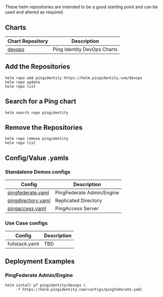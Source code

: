 #

These helm repositories are intended to be a good starting point and can be used and altered as required.

## Charts

| Chart Repository | Description |
|--|--|
| [devops](devops) | Ping Identity DevOps Charts

## Add the Repositories

```shell
helm repo add pingidentity https://helm.pingidentity.com/devops
helm repo update
helm repo list
```

## Search for a Ping chart

```shell
helm search repo pingidentity
```

## Remove the Repositories

```shell
helm repo remove pingidentity
helm repo list
```

## Config/Value .yamls

### Standalone Demos configs

| Config | Description |
|--|--|
| [pingfederate.yaml](configs/pingfederate.yaml) | PingFederate Admin/Engine
| [pingdirectory.yaml](configs/pingdirectory.yaml) | Replicated Directory
| [pingaccess.yaml](configs/pingaccess.yaml) | PingAccess Server

### Use Case configs

| Config | Description |
|--|--|
| fullstack.yaml | TBD

## Deployment Examples

### PingFederate Admin/Engine

```shell
helm install pf pingidentity/devops \
     -f https://helm.pingidentity.com/configs/pingfederate.yaml
```